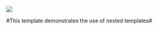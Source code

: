 <a href="https://portal.azure.com/#create/Microsoft.Template/uri/https%3A%2F%2Fraw.githubusercontent.com%2FDarylsCorner%2FARM-Templates%2Fmaster%2FDevLab%2Fazuredeploy.json" target="_blank">
    <img src="http://azuredeploy.net/deploybutton.png"/>
</a>

#This template demonstrates the use of nested templates#
